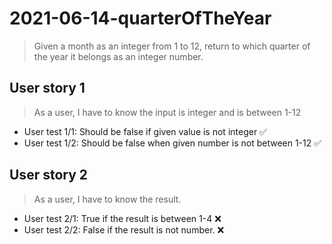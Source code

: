 # 2021-06-14-quarterOfTheYear

> Given a month as an integer from 1 to 12, return to which quarter of the year it belongs as an integer number.

## User story 1

> As a user, I have to know the input is integer and is between 1-12

- User test 1/1: Should be false if given value is not integer ✅
- User test 1/2: Should be false when given number is not between 1-12 ✅

## User story 2

> As a user, I have to know the result.

- User test 2/1: True if the result is between 1-4 ❌
- User test 2/2: False if the result is not number. ❌
